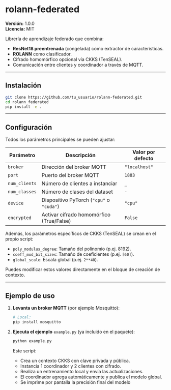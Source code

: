 # rolann-federated

**Versión:** 1.0.0  
**Licencia:** MIT

Librería de aprendizaje federado que combina:
- **ResNet18 preentrenada** (congelada) como extractor de características.  
- **ROLANN** como clasificador.  
- Cifrado homomórfico opcional vía CKKS (TenSEAL).  
- Comunicación entre clientes y coordinador a través de MQTT.

---

## Instalación

```bash
git clone https://github.com/tu_usuario/rolann-federated.git
cd rolann_federated
pip install -e .
```
---

## Configuración

Todos los parámetros principales se pueden ajustar:

| Parámetro         | Descripción                                         | Valor por defecto  |
|-------------------|-----------------------------------------------------|--------------------|
| `broker`          | Dirección del broker MQTT                           | `"localhost"`      |
| `port`            | Puerto del broker MQTT                              | `1883`             |
| `num_clients`     | Número de clientes a instanciar                     | `_`                |
| `num_classes`     | Número de clases del dataset                        | `-`                |
| `device`          | Dispositivo PyTorch (`"cpu"` o `"cuda"`)            | `"cpu"`            |
| `encrypted`       | Activar cifrado homomórfico (True/False)            | `False`            |

Además, los parámetros específicos de CKKS (TenSEAL) se crean en el propio script:

- `poly_modulus_degree`: Tamaño del polinomio (p.ej. 8192).
- `coeff_mod_bit_sizes`: Tamaño de coeficientes (p.ej. `[60]`).
- `global_scale`: Escala global (p.ej. `2**40`).

Puedes modificar estos valores directamente en el bloque de creación de contexto.

---

## Ejemplo de uso

1. **Levanta un broker MQTT** (por ejemplo Mosquitto):
   ```bash
   # Local:
   pip install mosquitto
   ```

2. **Ejecuta el ejemplo** `example.py` (ya incluido en el paquete):
   ```bash
   python example.py
   ```
   Este script:
   - Crea un contexto CKKS con clave privada y pública.
   - Instancia 1 coordinador y 2 clientes con cifrado.
   - Realiza un entrenamiento local y envía las actualizaciones.
   - El coordinador agrega automáticamente y publica el modelo global.
   - Se imprime por pantalla la precisión final del modelo
